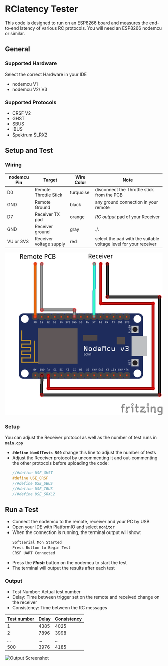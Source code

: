 # RClatency Tester
This code is designed to run on an ESP8266 board and measures the end-to-end latency of various RC protocols. You will need an ESP8266 nodemcu or similar.

## General

### Supported Hardware

Select the correct Hardware in your IDE
- nodemcu V1
- nodemcu V2/ V3

### Supported Protocols

- CRSF V2
- GHST
- SBUS
- IBUS
- Spektrum SLRX2

## Setup and Test

### Wiring

| nodemcu Pin | Target                  | Wire Color | Note                                                             |
|-------------|-------------------------|------------|------------------------------------------------------------------|
| D0          | Remote Throttle Stick   | turquoise  | disconnect the Throttle stick from the PCB                       |
| GND         | Remote Ground           | black      | any ground connection in your remote                             |
| D7          | Receiver TX pad         | orange     | *RC output* pad of your Receiver                                 |
| GND         | Receiver ground         | gray       | ./.                                                              |
| VU or 3V3   | Receiver voltage supply | red        | select the pad with the suitable voltage level for your receiver |

![wiring diagram](wiringDiagram.png)


### Setup

You can adjust the Receiver protocol as well as the number of test runs in **`main.cpp`**
- **`#define NumOfTests 500`** change this line to adjust the number of tests
- Adjust the Receiver protocol by uncommenting it and out-commenting the other protocols before uploading the code:
    ```c 
    //#define USE_GHST
    #define USE_CRSF
    //#define USE_SBUS
    //#define USE_IBUS
    //#define USE_SRXL2
    ```

## Run a Test

- Connect the nodemcu to the remote, receiver and your PC by USB
- Open your IDE with PlatformIO and select **`monitor`**
- When the connection is running, the terminal output will show:
  ```bat
  Softserial Mon Started
  Press Button to Begin Test
  CRSF UART Connected
  ```
- Press the ***Flash*** button on the nodemcu to start the test
- The terminal will output the results after each test

### Output

- Test Number: Actual test number
- Delay: Time between trigger set on the remote and received change on the receiver
- Consistency: Time between the RC messages

| Test number | Delay | Consistency |
|-------------|-------|-------------|
| 1           | 4385  | 4025        |
| 2           | 7896  | 3998        |
| ...         | ...   | ...         |
| 500         | 3976  | 4185        |

![Output Screenshot](screenshot.png)